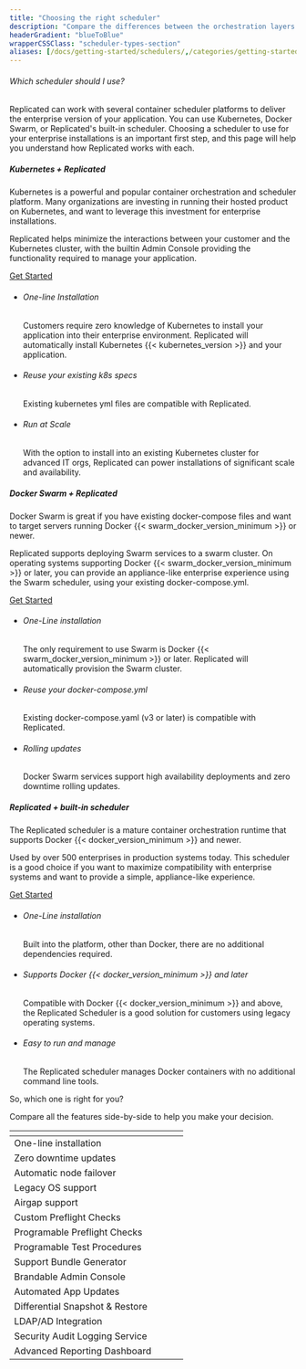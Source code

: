 ```yaml
---
title: "Choosing the right scheduler"
description: "Compare the differences between the orchestration layers Replicated allows you to use."
headerGradient: "blueToBlue"
wrapperCSSClass: "scheduler-types-section"
aliases: [/docs/getting-started/schedulers/,/categories/getting-started/,/docs/getting-started/schedulers/,/tags/schedulers/]
---
```


<div class="scheduler-type main-section u-borderBottom--gray">
    <div class="container">
        <div class="paddingContainer">
            <div class="u-marginTop--more u-textAlign--left u-lineHeight--normal">
                <h6>Which scheduler should I use?</h6>
                <p>Replicated can work with several container scheduler platforms to deliver the enterprise version of your application. You can use Kubernetes, Docker Swarm, or Replicated's built-in scheduler. Choosing a scheduler to use for your enterprise installations is an important first step, and this page will help you understand how Replicated works with each.</p>
            </div>
        </div>
    </div>
</div>

<div class="scheduler-type main-section u-borderBottom--gray">
    <div class="container">
        <div class="paddingContainer">
            <div class='u-flexTabletReflow flexDirection--rowReverse'>
                <div class='flex1 flex-column flex-verticalCenter u-lineHeight--normal right-content'>
                    <span class="logo kubernetesLogo-combo"></span>
                    <h5>Kubernetes + Replicated</h5>
                    <p>Kubernetes is a powerful and popular container orchestration and scheduler platform. Many organizations are investing in running their hosted product on Kubernetes, and want to leverage this investment for enterprise installations.</p><p>Replicated helps minimize the interactions between your customer and the Kubernetes cluster, with the builtin Admin Console providing the functionality required to manage your application.</p>
                    <div class="u-marginTop--small">
                        <a href="/guides/ship-with-kubernetes" class="Button secondary">Get Started</a>
                    </div>
                </div>
                <div class='flex1 flex-column u-paddingLeft--most flex-verticalCenter left-content'>
                    <ul class="pros-list">
                        <li class="u-commandPromptBlueDark">
                            <h6>One-line Installation</h6>
                            <p>Customers require zero knowledge of Kubernetes to install your application into their enterprise environment. Replicated will automatically install Kubernetes {{< kubernetes_version >}} and your application.</p>
                        </li>
                        <li class="u-ymlBlueDark">
                            <h6>Reuse your existing k8s specs</h6>
                            <p>Existing kubernetes yml files are compatible with Replicated.</p>
                        </li>
                        <li class="u-replicatedIconBlue">
                            <h6>Run at Scale</h6>
                            <p>With the option to install into an existing Kubernetes cluster for advanced IT orgs, Replicated can power installations of significant scale and availability.</p>
                        </li>
                    </ul>
                </div>
            </div>
        </div>
    </div>
</div>

<div class="scheduler-type main-section u-borderBottom--gray">
    <div class="container">
        <div class="paddingContainer">
            <div class='u-flexTabletReflow'>
                <div class='flex1 flex-column flex-verticalCenter u-lineHeight--normal left-content'>
                    <span class="logo dockerSwarmLogo-combo"></span>
                    <h5>Docker Swarm + Replicated</h5>
                    <p>Docker Swarm is great if you have existing docker-compose files and want to target servers running Docker {{< swarm_docker_version_minimum >}} or newer.</p><p>Replicated supports deploying Swarm services to a swarm cluster. On operating systems supporting Docker {{< swarm_docker_version_minimum >}} or later, you can provide an appliance-like enterprise experience using the Swarm scheduler, using your existing docker-compose.yml.</p>
                    <div class="u-marginTop--small">
                        <a href="/guides/ship-with-docker-swarm/" class="Button secondary">Get Started</a>
                    </div>
                </div>
                <div class='flex1 flex-column u-paddingLeft--most flex-verticalCenter right-content'>
                    <ul class="pros-list">
                        <li class="u-commandPromptBlue">
                            <h6>One-Line installation</h6>
                            <p>The only requirement to use Swarm is Docker {{< swarm_docker_version_minimum >}} or later. Replicated will automatically provision the Swarm cluster.</p>
                        </li>
                        <li class="u-ymlBlueLight">
                            <h6>Reuse your docker-compose.yml</h6>
                            <p>Existing docker-compose.yaml (v3 or later) is compatible with Replicated.</p>
                        </li>
                        <li class="u-refreshBlue">
                            <h6>Rolling updates</h6>
                            <p>Docker Swarm services support high availability deployments and zero downtime rolling updates.</p>
                        </li>
                    </ul>
                </div>
            </div>
        </div>
    </div>
</div>

<div class="scheduler-type main-section u-borderBottom--gray">
    <div class="container">
        <div class="paddingContainer">
            <div class='u-flexTabletReflow'>
                <div class='flex1 flex-column flex-verticalCenter u-lineHeight--normal left-content'>
                    <span class="logo replicatedLogo"></span>
                    <h5>Replicated + built-in scheduler</h5>
                    <p>The Replicated scheduler is a mature container orchestration runtime that supports Docker {{< docker_version_minimum >}} and newer.</p>
                    <p>Used by over 500 enterprises in production systems today. This scheduler is a good choice if you want to maximize compatibility with enterprise systems and want to provide a simple, appliance-like experience.</p>
                    <div class="u-marginTop--small">
                        <a href="/guides/native-scheduler" class="Button secondary">Get Started</a>
                    </div>
                </div>
                <div class='flex1 flex-column u-paddingLeft--most flex-verticalCenter right-content'>
                    <ul class="pros-list">
                        <li class="u-commandPromptRed">
                            <h6>One-Line installation</h6>
                            <p>Built into the platform, other than Docker, there are no additional dependencies required.</p>
                        </li>
                        <li class="u-dockerRed">
                            <h6>Supports Docker {{< docker_version_minimum >}} and later</h6>
                            <p>Compatible with Docker {{< docker_version_minimum >}} and above, the Replicated Scheduler is a good solution for customers using legacy operating systems.</p>
                        </li>
                        <li class="u-containersRed">
                            <h6>Easy to run and manage</h6>
                            <p>The Replicated scheduler manages Docker containers with no additional command line tools.</p>
                        </li>
                    </ul>
                </div>
            </div>
        </div>
    </div>
</div>

<div class="compare-section-wrapper">
    <div class="compare-section main-section">
        <div class="container">
            <div class="paddingContainer">
                <div class="header-wrapper u-textAlign--center">
                    <p class="u-color--tuna u-fontWeight--bold u-fontSize--header u-marginBottom--normal">So, which one is right for you?</p>
                    <p class="u-fontSize--large u-fontWeight--medium u-color--dustyGray u-lineHeight--normal">Compare all the features side-by-side to help you make your decision.</p>
                </div>
                <div class="table-section-wrapper u-marginTop--most">
                    <div class="table-wrapper">
                        <table>
                            <thead>
                                <tr>
                                    <th></th>
                                    <th><span class="logo kubernetesLogo-combo small"></span></th>
                                    <th><span class="logo dockerSwarmLogo-combo small"></span></th>
                                    <th><span class="replicatedLogo"></span></th>
                                </tr>
                            </thead>
                            <tbody>
                                <tr>
                                    <td>One-line installation</td>
                                    <td class="icon-cell"><span class="icon u-greenCheckCircle"></span></td>
                                    <td class="icon-cell"><span class="icon u-greenCheckCircle"></span></td>
                                    <td class="icon-cell"><span class="icon u-greenCheckCircle"></span></td>
                                </tr>
                                <tr>
                                    <td>Zero downtime updates</td>
                                    <td class="icon-cell"><span class="icon u-greenCheckCircle"></span></td>
                                    <td class="icon-cell"><span class="icon u-greenCheckCircle"></span></td>
                                    <td class="icon-cell"><span class="icon u-grayFailCircle"></span></td>
                                </tr>
                                <tr>
                                    <td>Automatic node failover</td>
                                    <td class="icon-cell"><span class="icon u-yellowCustomCircle tooltip" title="Currently works only with distribution into existing K8S clusters."></span></td>
                                    <td class="icon-cell"><span class="icon u-greenCheckCircle"></span></td>
                                    <td class="icon-cell"><span class="icon u-grayFailCircle"></span></td>
                                </tr>
                                <tr>
                                    <td>Legacy OS support</td>
                                    <td class="icon-cell"><span class="icon u-grayFailCircle"></span></td>
                                    <td class="icon-cell"><span class="icon u-grayFailCircle"></span></td>
                                    <td class="icon-cell"><span class="icon u-greenCheckCircle"></span></td>
                                </tr>
                                <tr>
                                    <td>Airgap support</td>
                                    <td class="icon-cell"><span class="icon u-greenCheckCircle"></span></td>
                                    <td class="icon-cell"><span class="icon u-greenCheckCircle"></span></td>
                                    <td class="icon-cell"><span class="icon u-greenCheckCircle"></span></td>
                                </tr>
                                <tr>
                                    <td>Custom Preflight Checks</td>
                                    <td class="icon-cell"><span class="icon u-greenCheckCircle"></span></td>
                                    <td class="icon-cell"><span class="icon u-greenCheckCircle"></span></td>
                                    <td class="icon-cell"><span class="icon u-greenCheckCircle"></span></td>
                                </tr>
                                <tr>
                                    <td>Programable Preflight Checks</td>
                                    <td class="icon-cell"><span class="icon u-greenCheckCircle"></span></td>
                                    <td class="icon-cell"><span class="icon u-greenCheckCircle"></span></td>
                                    <td class="icon-cell"><span class="icon u-greenCheckCircle"></span></td>
                                </tr>
                                <tr>
                                    <td>Programable Test Procedures</td>
                                    <td class="icon-cell"><span class="icon u-greenCheckCircle"></span></td>
                                    <td class="icon-cell"><span class="icon u-greenCheckCircle"></span></td>
                                    <td class="icon-cell"><span class="icon u-greenCheckCircle"></span></td>
                                </tr>
                                <tr>
                                    <td>Support Bundle Generator</td>
                                    <td class="icon-cell"><span class="icon u-greenCheckCircle"></span></td>
                                    <td class="icon-cell"><span class="icon u-greenCheckCircle"></span></td>
                                    <td class="icon-cell"><span class="icon u-greenCheckCircle"></span></td>
                                </tr>
                                <tr>
                                    <td>Brandable Admin Console</td>
                                    <td class="icon-cell"><span class="icon u-greenCheckCircle"></span></td>
                                    <td class="icon-cell"><span class="icon u-greenCheckCircle"></span></td>
                                    <td class="icon-cell"><span class="icon u-greenCheckCircle"></span></td>
                                </tr>
                                <tr>
                                    <td>Automated App Updates</td>
                                    <td class="icon-cell"><span class="icon u-greenCheckCircle"></span></td>
                                    <td class="icon-cell"><span class="icon u-greenCheckCircle"></span></td>
                                    <td class="icon-cell"><span class="icon u-greenCheckCircle"></span></td>
                                </tr>
                                <tr>
                                    <td>Differential Snapshot &amp; Restore</td>
                                    <td class="icon-cell"><span class="icon u-greenCheckCircle"></span></td>
                                    <td class="icon-cell"><span class="icon u-greenCheckCircle"></span></td>
                                    <td class="icon-cell"><span class="icon u-greenCheckCircle"></span></td>
                                </tr>
                                <tr>
                                    <td>LDAP/AD Integration</td>
                                    <td class="icon-cell"><span class="icon u-greenCheckCircle"></span></td>
                                    <td class="icon-cell"><span class="icon u-greenCheckCircle"></span></td>
                                    <td class="icon-cell"><span class="icon u-greenCheckCircle"></span></td>
                                </tr>
                                <tr>
                                    <td>Security Audit Logging Service</td>
                                    <td class="icon-cell"><span class="icon u-greenCheckCircle"></span></td>
                                    <td class="icon-cell"><span class="icon u-greenCheckCircle"></span></td>
                                    <td class="icon-cell"><span class="icon u-greenCheckCircle"></span></td>
                                </tr>
                                <tr>
                                    <td>Advanced Reporting Dashboard</td>
                                    <td class="icon-cell"><span class="icon u-greenCheckCircle"></span></td>
                                    <td class="icon-cell"><span class="icon u-greenCheckCircle"></span></td>
                                    <td class="icon-cell"><span class="icon u-greenCheckCircle"></span></td>
                                </tr>
                            </tbody>
                        </table>
                    </div>
                </div>
            </div>
        </div>
    </div>
</div>
